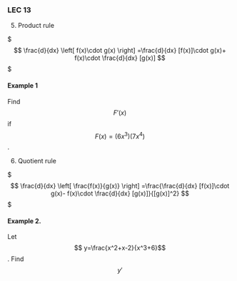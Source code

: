 ### LEC 13

5.  Product rule

$$$
\frac{d}{dx} \left[ f(x)\cdot g(x) \right] =\frac{d}{dx} [f(x)]\cdot g(x)+ f(x)\cdot \frac{d}{dx} [g(x)]
$$$

#### Example 1
Find $$F'(x)$$ if $$F(x)=(6x^3)(7x^4)$$.

6. Quotient rule

$$$
\frac{d}{dx} \left[ \frac{f(x)}{g(x)} \right] =\frac{\frac{d}{dx} [f(x)]\cdot g(x)- f(x)\cdot \frac{d}{dx} [g(x)]}{[g(x)]^2}
$$$

#### Example 2.
Let $$ y=\frac{x^2+x-2}{x^3+6}$$. Find $$y'$$
